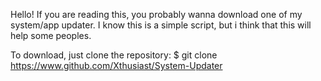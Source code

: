 Hello!
If you are reading this, you probably wanna download one of my system/app updater.
I know this is a simple script, but i think that this will help some peoples.

To download, just clone the repository: 
$ git clone https://www.github.com/Xthusiast/System-Updater
